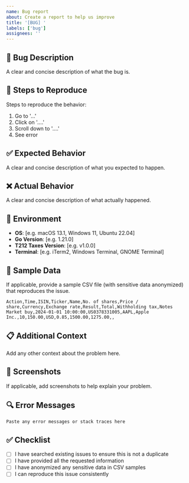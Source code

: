 ```yaml
---
name: Bug report
about: Create a report to help us improve
title: '[BUG] '
labels: ['bug']
assignees: ''
---
```


## 🐛 Bug Description

A clear and concise description of what the bug is.

## 🔄 Steps to Reproduce

Steps to reproduce the behavior:

1. Go to '...'
2. Click on '....'
3. Scroll down to '....'
4. See error

## ✅ Expected Behavior

A clear and concise description of what you expected to happen.

## ❌ Actual Behavior

A clear and concise description of what actually happened.

## 📱 Environment

- **OS**: [e.g. macOS 13.1, Windows 11, Ubuntu 22.04]
- **Go Version**: [e.g. 1.21.0]
- **T212 Taxes Version**: [e.g. v1.0.0]
- **Terminal**: [e.g. iTerm2, Windows Terminal, GNOME Terminal]

## 📄 Sample Data

If applicable, provide a sample CSV file (with sensitive data anonymized) that reproduces the issue.

```csv
Action,Time,ISIN,Ticker,Name,No. of shares,Price / share,Currency,Exchange rate,Result,Total,Withholding tax,Notes
Market buy,2024-01-01 10:00:00,US0378331005,AAPL,Apple Inc.,10,150.00,USD,0.85,1500.00,1275.00,,
```

## 📋 Additional Context

Add any other context about the problem here.

## 📸 Screenshots

If applicable, add screenshots to help explain your problem.

## 🔍 Error Messages

```
Paste any error messages or stack traces here
```

## ✅ Checklist

- [ ] I have searched existing issues to ensure this is not a duplicate
- [ ] I have provided all the requested information
- [ ] I have anonymized any sensitive data in CSV samples
- [ ] I can reproduce this issue consistently 